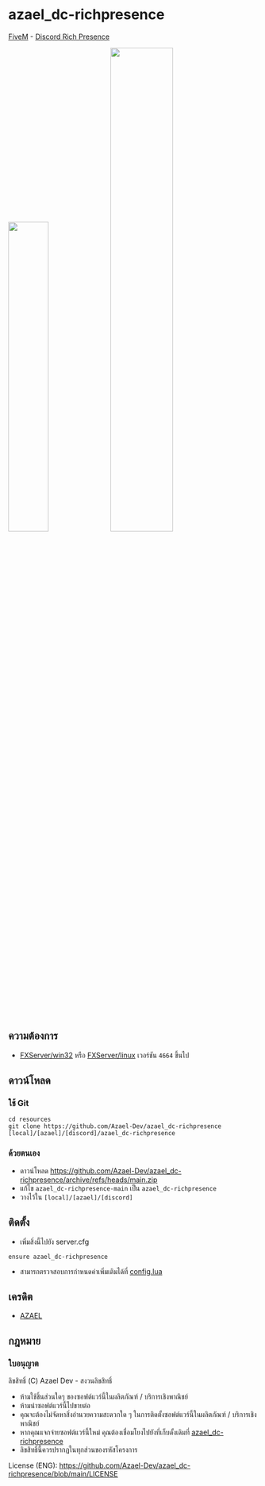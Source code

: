 # azael_dc-richpresence
[FiveM](https://fivem.net/) - [Discord Rich Presence](https://discord.com/rich-presence)

<p float="left">
  <img src="https://i.imgur.com/Cgvn2pq.png" width="40%"/>
  <img src="https://i.imgur.com/V6UyFI6.png" width="50%"/>
</p>

## ความต้องการ
- [FXServer/win32](https://runtime.fivem.net/artifacts/fivem/build_server_windows/master/) หรือ [FXServer/linux](https://runtime.fivem.net/artifacts/fivem/build_proot_linux/master/) เวอร์ชัน `4664` ขึ้นไป

## ดาวน์โหลด

### ใช้ Git
```
cd resources
git clone https://github.com/Azael-Dev/azael_dc-richpresence [local]/[azael]/[discord]/azael_dc-richpresence
```

### ด้วยตนเอง
- ดาวน์โหลด https://github.com/Azael-Dev/azael_dc-richpresence/archive/refs/heads/main.zip
- แก้ไข `azael_dc-richpresence-main` เป็น `azael_dc-richpresence`
- วางไว้ใน `[local]/[azael]/[discord]`

## ติดตั้ง
- เพิ่มสิ่งนี้ไปยัง server.cfg

```
ensure azael_dc-richpresence
```

- สามารถตรวจสอบการกำหนดค่าเพิ่มเติมได้ที่ [config.lua](https://github.com/Azael-Dev/azael_dc-richpresence/blob/main/config.lua)

## เครดิต
- [AZAEL](https://discord.gg/Ca5W62f)

## กฎหมาย
### ใบอนุญาต

ลิขสิทธิ์ (C) Azael Dev - สงวนลิขสิทธิ์

- ห้ามใช้ชิ้นส่วนใดๆ ของซอฟต์แวร์นี้ในผลิตภัณฑ์ / บริการเชิงพาณิชย์
- ห้ามนำซอฟต์แวร์นี้ไปขายต่อ
- คุณจะต้องไม่จัดหาสิ่งอำนวยความสะดวกใด ๆ ในการติดตั้งซอฟต์แวร์นี้ในผลิตภัณฑ์ / บริการเชิงพาณิชย์
- หากคุณแจกจ่ายซอฟต์แวร์นี้ใหม่ คุณต้องเชื่อมโยงไปยังที่เก็บดั้งเดิมที่ [azael_dc-richpresence](https://github.com/Azael-Dev/azael_dc-richpresence)
- ลิขสิทธิ์นี้ควรปรากฏในทุกส่วนของรหัสโครงการ

License (ENG): https://github.com/Azael-Dev/azael_dc-richpresence/blob/main/LICENSE
